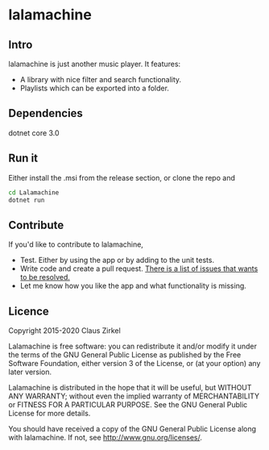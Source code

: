 # lalamachine

## Intro

lalamachine is just another music player. It features:

- A library with nice filter and search functionality.
- Playlists which can be exported into a folder.

## Dependencies

dotnet core 3.0

## Run it

Either install the .msi from the release section, or clone the repo and

```bash
cd Lalamachine
dotnet run
```

## Contribute

If you'd like to contribute to lalamachine,

- Test. Either by using the app or by adding to the unit tests.
- Write code and create a pull request. [There is a list of issues that wants to be resolved.](https://github.com/space-santa/lalamachine/issues)
- Let me know how you like the app and what functionality is missing.

## Licence

Copyright 2015-2020 Claus Zirkel

Lalamachine is free software: you can redistribute it and/or modify
it under the terms of the GNU General Public License as published by
the Free Software Foundation, either version 3 of the License, or
(at your option) any later version.

Lalamachine is distributed in the hope that it will be useful,
but WITHOUT ANY WARRANTY; without even the implied warranty of
MERCHANTABILITY or FITNESS FOR A PARTICULAR PURPOSE. See the
GNU General Public License for more details.

You should have received a copy of the GNU General Public License
along with lalamachine. If not, see <http://www.gnu.org/licenses/>.
